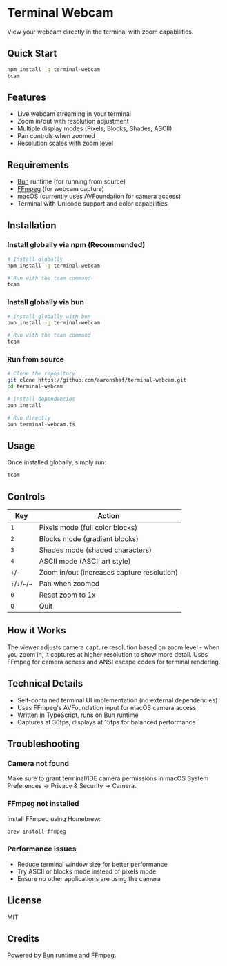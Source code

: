 # Terminal Webcam

View your webcam directly in the terminal with zoom capabilities.


## Quick Start

```bash
npm install -g terminal-webcam
tcam
```

## Features

- Live webcam streaming in your terminal
- Zoom in/out with resolution adjustment
- Multiple display modes (Pixels, Blocks, Shades, ASCII)
- Pan controls when zoomed
- Resolution scales with zoom level

## Requirements

- [Bun](https://bun.sh) runtime (for running from source)
- [FFmpeg](https://ffmpeg.org) (for webcam capture)
- macOS (currently uses AVFoundation for camera access)
- Terminal with Unicode support and color capabilities

## Installation

### Install globally via npm (Recommended)

```bash
# Install globally
npm install -g terminal-webcam

# Run with the tcam command
tcam
```

### Install globally via bun

```bash
# Install globally with bun
bun install -g terminal-webcam

# Run with the tcam command
tcam
```

### Run from source

```bash
# Clone the repository
git clone https://github.com/aaronshaf/terminal-webcam.git
cd terminal-webcam

# Install dependencies
bun install

# Run directly
bun terminal-webcam.ts
```

## Usage

Once installed globally, simply run:

```bash
tcam
```

## Controls

| Key | Action |
|-----|--------|
| `1` | Pixels mode (full color blocks) |
| `2` | Blocks mode (gradient blocks) |
| `3` | Shades mode (shaded characters) |
| `4` | ASCII mode (ASCII art style) |
| `+`/`-` | Zoom in/out (increases capture resolution) |
| `↑`/`↓`/`←`/`→` | Pan when zoomed |
| `0` | Reset zoom to 1x |
| `Q` | Quit |

## How it Works

The viewer adjusts camera capture resolution based on zoom level - when you zoom in, it captures at higher resolution to show more detail. Uses FFmpeg for camera access and ANSI escape codes for terminal rendering.

## Technical Details

- Self-contained terminal UI implementation (no external dependencies)
- Uses FFmpeg's AVFoundation input for macOS camera access
- Written in TypeScript, runs on Bun runtime
- Captures at 30fps, displays at 15fps for balanced performance

## Troubleshooting

### Camera not found
Make sure to grant terminal/IDE camera permissions in macOS System Preferences → Privacy & Security → Camera.

### FFmpeg not installed
Install FFmpeg using Homebrew:
```bash
brew install ffmpeg
```

### Performance issues
- Reduce terminal window size for better performance
- Try ASCII or blocks mode instead of pixels mode
- Ensure no other applications are using the camera


## License

MIT

## Credits

Powered by [Bun](https://bun.sh) runtime and FFmpeg.